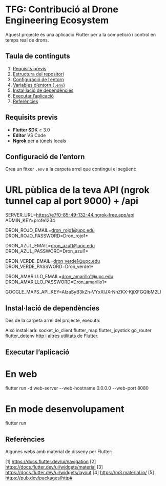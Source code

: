 # TFG: Contribució al Drone Engineering Ecosystem

Aquest projecte és una aplicació Flutter per a la competició i control en temps real de drons. 


## Taula de continguts

1. [Requisits previs](#requisits-previs)  
2. [Estructura del repositori](#estructura-del-repositori)  
3. [Configuració de l’entorn](#configuració-de-lentorn)  
4. [Variables d’entorn (`.env`)](#variables-dentorn-env)  
5. [Instal·lació de dependències](#instal·lació-de-dependències)  
6. [Executar l’aplicació](#executar-laplicació)  
7. [Referències](#referències)  


## Requisits previs

- **Flutter SDK** ≥ 3.0  
- **Editor** VS Code  
- **Ngrok** per a túnels locals


## Configuració de l’entorn

Crea un fitxer `.env` a la carpeta arrel que contingui el següent:  

# URL pùblica de la teva API (ngrok tunnel cap al port 9000) + /api
SERVER_URL=https://e7f0-85-49-132-44.ngrok-free.app/api
ADMIN_KEY=profe1234

DRON_ROJO_EMAIL=dron_rojo1@upc.edu
DRON_ROJO_PASSWORD=Dron_rojo1*

DRON_AZUL_EMAIL=dron_azul1@upc.edu
DRON_AZUL_PASSWORD=Dron_azul1*

DRON_VERDE_EMAIL=dron_verde1@upc.edu
DRON_VERDE_PASSWORD=Dron_verde1*

DRON_AMARILLO_EMAIL=dron_amarillo1@upc.edu
DRON_AMARILLO_PASSWORD=Dron_amarillo1*

GOOGLE_MAPS_API_KEY=AIzaSyB3kZh-VYxXIJXrNhZKX-KjiXFGQIbM2LI


## Instal·lació de dependències

Des de la carpeta arrel del projecte, executa:

Això instal·larà:
    socket_io_client
    flutter_map
    flutter_joystick
    go_router
    flutter_dotenv
    http
    i altres utilitats de Flutter.


## Executar l’aplicació

# En web
flutter run -d web-server --web-hostname 0.0.0.0 --web-port 8080

# En mode desenvolupament
flutter run


## Referències

Algunes webs amb material de disseny per Flutter:

[1] https://docs.flutter.dev/ui/navigation
[2] https://docs.flutter.dev/ui/widgets/material
[3] https://docs.flutter.dev/ui/widgets/layout
[4] https://m3.material.io/
[5] https://pub.dev/packages/http#
